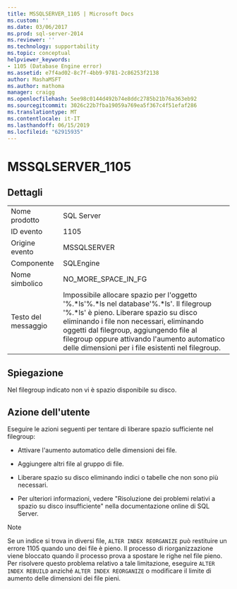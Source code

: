```yaml
---
title: MSSQLSERVER_1105 | Microsoft Docs
ms.custom: ''
ms.date: 03/06/2017
ms.prod: sql-server-2014
ms.reviewer: ''
ms.technology: supportability
ms.topic: conceptual
helpviewer_keywords:
- 1105 (Database Engine error)
ms.assetid: e7f4ad02-8c7f-4bb9-9781-2c86253f2138
author: MashaMSFT
ms.author: mathoma
manager: craigg
ms.openlocfilehash: 5ee98c0144d492b74e8ddc2785b21b76a363eb92
ms.sourcegitcommit: 3026c22b7fba19059a769ea5f367c4f51efaf286
ms.translationtype: MT
ms.contentlocale: it-IT
ms.lasthandoff: 06/15/2019
ms.locfileid: "62915935"
---
```

# <a name="mssqlserver1105"></a>MSSQLSERVER_1105
    
## <a name="details"></a>Dettagli  
  
|||  
|-|-|  
|Nome prodotto|SQL Server|  
|ID evento|1105|  
|Origine evento|MSSQLSERVER|  
|Componente|SQLEngine|  
|Nome simbolico|NO_MORE_SPACE_IN_FG|  
|Testo del messaggio|Impossibile allocare spazio per l'oggetto '%.*ls'%.\*ls nel database'%.\*ls'. Il filegroup '%.\*ls' è pieno. Liberare spazio su disco eliminando i file non necessari, eliminando oggetti dal filegroup, aggiungendo file al filegroup oppure attivando l'aumento automatico delle dimensioni per i file esistenti nel filegroup.|  
  
## <a name="explanation"></a>Spiegazione  
 Nel filegroup indicato non vi è spazio disponibile su disco.  
  
## <a name="user-action"></a>Azione dell'utente  
 Eseguire le azioni seguenti per tentare di liberare spazio sufficiente nel filegroup:  
  
-   Attivare l'aumento automatico delle dimensioni dei file.  
  
-   Aggiungere altri file al gruppo di file.  
  
-   Liberare spazio su disco eliminando indici o tabelle che non sono più necessari.  
  
-   Per ulteriori informazioni, vedere "Risoluzione dei problemi relativi a spazio su disco insufficiente" nella documentazione online di SQL Server.  
  
> [!NOTE]  
>  Se un indice si trova in diversi file, `ALTER INDEX REORGANIZE` può restituire un errore 1105 quando uno dei file è pieno. Il processo di riorganizzazione viene bloccato quando il processo prova a spostare le righe nel file pieno. Per risolvere questo problema relativo a tale limitazione, eseguire `ALTER INDEX REBUILD` anziché `ALTER INDEX REORGANIZE` o modificare il limite di aumento delle dimensioni dei file pieni.  
  
  
